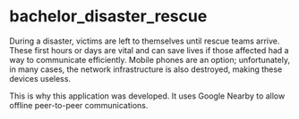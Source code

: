 # bachelor_disaster_rescue
During a disaster, victims are left to themselves until rescue teams arrive. These first hours or days are vital and can save lives if those affected had a way to communicate efficiently. Mobile phones are an option; unfortunately, in many cases, the network infrastructure is also destroyed, making these devices useless. 

This is why this application was developed. It uses Google Nearby to allow offline peer-to-peer communications.

